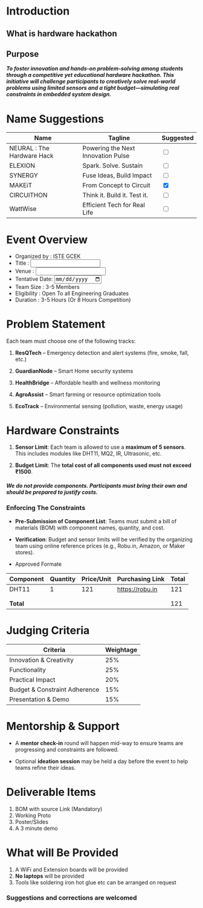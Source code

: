 
# Introduction 

## What is hardware hackathon

## Purpose

***To foster innovation and hands-on problem-solving among students through a competitive yet educational hardware hackathon. This initiative will challenge participants to creatively solve real-world problems using limited sensors and a tight budget—simulating real constraints in embedded system design.***

# Name Suggestions

| Name                       | Tagline                            | Suggested                        |
| -------------------------- | ---------------------------------- | -------------------------------- |
| NEURAL : The Hardware Hack | Powering the Next Innovation Pulse | <input type ="checkbox">         |
| ELEXION                    | Spark. Solve. Sustain              | <input type ="checkbox">         |
| SYNERGY                    | Fuse Ideas, Build Impact           | <input type ="checkbox">         |
| MAKEiT                     | From Concept to Circuit            | <input type ="checkbox" checked> |
| CIRCUITHON                 | Think it. Build it. Test it.       | <input type ="checkbox">         |
| WattWise                   | Efficient Tech for Real Life       | <input type ="checkbox">         |

# Event Overview

- Organized by : ISTE GCEK
- Title : <input type = textbox >
- Venue : <input type = textbox >
- Tentative Date: <input type="date">
- Team Size : 3-5 Members
- Eligibility : Open To all Engineering Graduates
- Duration : 3-5 Hours (Or 8 Hours Competition)

# Problem Statement
Each team must choose one of the following tracks:

1. **ResQTech** – Emergency detection and alert systems (fire, smoke, fall, etc.)

2. **GuardianNode** – Smart Home security systems

3. **HealthBridge** – Affordable health and wellness monitoring

4. **AgroAssist** – Smart farming or resource optimization tools

5. **EcoTrack** – Environmental sensing (pollution, waste, energy usage)

# Hardware Constraints

1. **Sensor Limit**: Each team is allowed to use a **maximum of 5 sensors**. This includes modules like DHT11, MQ2, IR, Ultrasonic, etc.

2. **Budget Limit**: The **total cost of all components used must not exceed ₹1500**.


##### We **do not provide** components. Participants must **bring their own** and should be prepared to **justify costs**.

### **Enforcing The Constraints**

- **Pre-Submission of Component List**: Teams must submit a bill of materials (BOM) with component names, quantity, and cost.

- **Verification**: Budget and sensor limits will be verified by the organizing team using online reference prices (e.g., Robu.in, Amazon, or Maker stores).

- Approved Formate

| Component | Quantity | Price/Unit | Purchasing Link | Total |
| --------- | -------- | ---------- | --------------- | ----- |
| DHT11     | 1        | 121        | https://robu.in | 121   |
|           |          |            |                 |       |
|           |          |            |                 |       |
| **Total** |          |            |                 | 121   |

# Judging Criteria
| **Criteria**                  | **Weightage** |
| ----------------------------- | ------------- |
| Innovation & Creativity       | 25%           |
| Functionality                 | 25%           |
| Practical Impact              | 20%           |
| Budget & Constraint Adherence | 15%           |
| Presentation & Demo           | 15%           |

# Mentorship & Support

- A **mentor check-in** round will happen mid-way to ensure teams are progressing and constraints are followed.

- Optional **ideation session** may be held a day before the event to help teams refine their ideas.

# Deliverable Items

1. BOM with source Link  (Mandatory)
2. Working Proto
3. Poster/Slides
4. A 3 minute demo 

# What will Be Provided

1. A WiFi and Extension boards will be provided
2.  **No laptops**  will be provided
3. Tools like soldering iron hot glue etc can be arranged on request


### Suggestions and corrections are welcomed 
